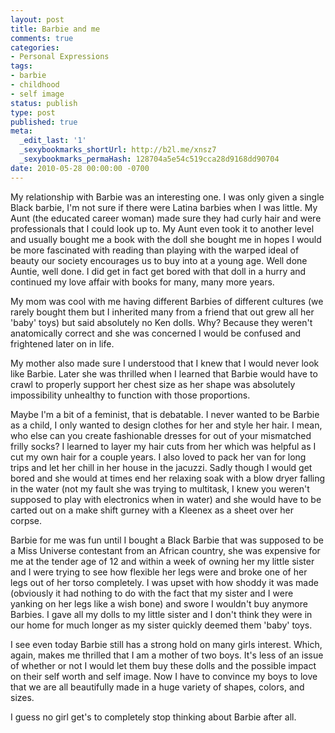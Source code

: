 ```yaml
---
layout: post
title: Barbie and me
comments: true
categories:
- Personal Expressions
tags:
- barbie
- childhood
- self image
status: publish
type: post
published: true
meta:
  _edit_last: '1'
  _sexybookmarks_shortUrl: http://b2l.me/xnsz7
  _sexybookmarks_permaHash: 128704a5e54c519cca28d9168dd90704
date: 2010-05-28 00:00:00 -0700
---
```

My relationship with Barbie was an interesting one.  I was only given a single Black barbie, I'm not sure if there were Latina barbies when I was little.  My Aunt (the educated career woman) made sure they had curly hair and were professionals that I could look up to.  My Aunt even took it to another level and usually bought me a book with the doll she bought me in hopes I would be more fascinated with reading than playing with the warped ideal of beauty our society encourages us to buy into at a young age.  Well done Auntie, well done.  I did get in fact get bored with that doll in a hurry and continued my love affair with books for many, many more years.

My mom was cool with me having different Barbies of different cultures (we rarely bought them but I inherited many from a friend that out grew all her 'baby' toys) but said absolutely no Ken dolls.  Why?  Because they weren't anatomically correct and she was concerned I would be confused and frightened later on in life.  

My mother also made sure I understood that I knew that I would never look like Barbie.  Later she was thrilled when I learned that Barbie would have to crawl to properly support her chest size as her shape was absolutely impossibility unhealthy to function with those proportions.

Maybe I'm a bit of a feminist, that is debatable.  I never wanted to be Barbie as a child, I only wanted to design clothes for her and style her hair.  I mean, who else can you create fashionable dresses for out of your mismatched frilly socks?  I learned to layer my hair cuts from her which was helpful as I cut my own hair for a couple years.  I also loved to pack her van for long trips and let her chill in her house in the jacuzzi.  Sadly though I would get bored and she would at times end her relaxing soak with a blow dryer falling in the water (not my fault she was trying to multitask, I knew you weren't supposed to play with electronics when in water) and she would have to be carted out on a make shift gurney with a Kleenex as a sheet over her corpse.  

Barbie for me was fun until I bought a Black Barbie that was supposed to be a Miss Universe contestant from an African country, she was expensive for me at the tender age of 12 and within a week of owning her my little sister and I were trying to see how flexible her legs were and broke one of her legs out of her torso completely.  I was upset with how shoddy it was made (obviously it had nothing to do with the fact that my sister and I were yanking on her legs like a wish bone) and swore I wouldn't buy anymore Barbies.  I gave all my dolls to my little sister and I don't think they were in our home for much longer as my sister quickly deemed them 'baby' toys.  

I see even today Barbie still has a strong hold on many girls interest.  Which, again, makes me thrilled that I am a mother of two boys.  It's less of an issue of whether or not I would let them buy these dolls and the possible impact on their self worth and self image.  Now I have to convince my boys to love that we are all beautifully made in a huge variety of shapes, colors, and sizes.  

I guess no girl get's to completely stop thinking about Barbie after all.
